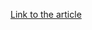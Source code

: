 [Link to the article](https://www.proofpoint.com/us/threat-insight/post/droidjack-uses-side-load-backdoored-pokemon-go-android-app)
